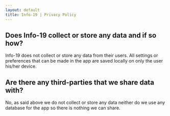```yaml
---
layout: default
title: Info-19 | Privacy Policy
---
```


## Does Info-19 collect or store any data and if so how?

Info-19 does not collect or store any data from their users. All settings or preferences that can be made in the app are saved locally on only the user his/her device.

## Are there any third-parties that we share data with?

No, as said above we do not collect or store any data neither do we use any database for the app so there is nothing we can share.
